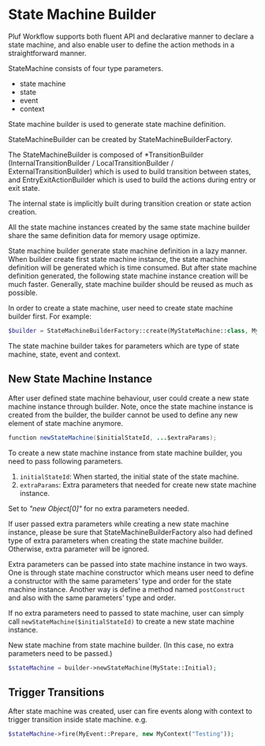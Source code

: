 # State Machine Builder

Pluf Workflow supports both fluent API and declarative manner to declare a state machine, and 
also enable user to define the action methods in a straightforward manner.

StateMachine consists of four type parameters.

* state machine
* state
* event
* context

State machine builder is used to generate state machine definition. 

StateMachineBuilder can be created by StateMachineBuilderFactory.

The StateMachineBuilder is composed of 
*TransitionBuilder (InternalTransitionBuilder / LocalTransitionBuilder / ExternalTransitionBuilder) 
which is used to build transition between states, and EntryExitActionBuilder which is used to build 
the actions during entry or exit state.

The internal state is implicitly built during transition creation or state action creation.

All the state machine instances created by the same state machine builder share the same 
definition data for memory usage optimize.

State machine builder generate state machine definition in a lazy manner. When builder create 
first state machine instance, the state machine definition will be generated which is time consumed. 
But after state machine definition generated, the following state machine instance creation will be much 
faster. Generally, state machine builder should be reused as much as possible.

In order to create a state machine, user need to create state machine builder first. For example:

```php
$builder = StateMachineBuilderFactory::create(MyStateMachine::class, MyState::class, MyEvent::class, MyContext::class);
```

The state machine builder takes for parameters which are type of state machine, state,
event and context.

## New State Machine Instance

After user defined state machine behaviour, user could create a new state machine instance through builder. 
Note, once the state machine instance is created from the builder, the builder cannot be used to define 
any new element of state machine anymore.

```java
function newStateMachine($initialStateId, ...$extraParams);
```

To create a new state machine instance from state machine builder, you need to pass following parameters.

1. ```initialStateId```: When started, the initial state of the state machine.
2. ```extraParams```: Extra parameters that needed for create new state machine instance. 

Set to *"new Object[0]"* for no extra parameters needed.

If user passed extra parameters while creating a new state machine instance, please be sure that 
StateMachineBuilderFactory also had defined type of extra parameters when creating the state 
machine builder. Otherwise, extra parameter will be ignored.

Extra parameters can be passed into state machine instance in two ways. One is through state machine 
constructor which means user need to define a constructor with the same parameters' type and order 
for the state machine instance. Another way is define a method named ```postConstruct``` and also 
with the same parameters' type and order.

If no extra parameters need to passed to state machine, user can simply call 
```newStateMachine($initialStateId)``` to create a new state machine instance.

New state machine from state machine builder. (In this case, no extra parameters need to be passed.)

```php
$stateMachine = builder->newStateMachine(MyState::Initial);
```

## Trigger Transitions

After state machine was created, user can fire events along with context to trigger transition 
inside state machine. e.g.

```php
$stateMachine->fire(MyEvent::Prepare, new MyContext("Testing"));
```

